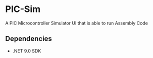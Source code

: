 # PIC-Sim
A PIC Microcontroller Simulator UI that is able to run Assembly Code

## Dependencies
- .NET 9.0 SDK
